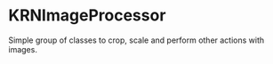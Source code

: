 KRNImageProcessor
===============

Simple group of classes to crop, scale and perform other actions with images.

